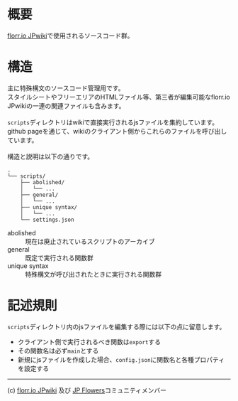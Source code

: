 # 概要
[florr.io JPwiki](https://newflorrio.wiki.fc2.com)で使用されるソースコード群。


# 構造
主に特殊構文のソースコード管理用です。
<br>
スタイルシートやフリーエリアのHTMLファイル等、第三者が編集可能なflorr.io JPwikiの一連の関連ファイルも含みます。
<br>
<br>
`scripts`ディレクトリはwikiで直接実行されるjsファイルを集約しています。github pageを通じて、wikiのクライアント側からこれらのファイルを呼び出しています。
<br>
<br>
構造と説明は以下の通りです。
```
.
└── scripts/
    ├── abolished/
    │   └── ...
    ├── general/
    │   └── ...
    ├── unique syntax/
    │   └── ...
    └── settings.json
```
<dl>
    <dt>abolished</dt>
        <dd>現在は廃止されているスクリプトのアーカイブ</dd>
    <dt>general</dt>
        <dd>既定で実行される関数群</dd>
    <dt>unique syntax</dt>
        <dd>特殊構文が呼び出されたときに実行される関数群</dd>
</dl>


# 記述規則
`scripts`ディレクトリ内のjsファイルを編集する際には以下の点に留意します。
- クライアント側で実行されるべき関数は`export`する
- その関数名は必ず`main`とする
- 新規にjsファイルを作成した場合、`config.json`に関数名と各種プロパティを設定する

---

(c)
[florr.io JPwiki](https://newflorrio.wiki.fc2.com) 及び [JP Flowers](https://discord.com/invite/9Gnhj6KXMc)コミュニティメンバー